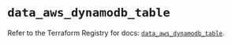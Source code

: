 # `data_aws_dynamodb_table`

Refer to the Terraform Registry for docs: [`data_aws_dynamodb_table`](https://registry.terraform.io/providers/hashicorp/aws/4.54.0/docs/data-sources/dynamodb_table).
